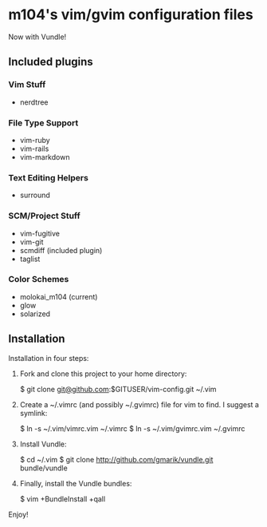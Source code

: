 # m104's vim/gvim configuration files

Now with Vundle!

## Included plugins

### Vim Stuff

  + nerdtree

### File Type Support

  + vim-ruby
  + vim-rails
  + vim-markdown

### Text Editing Helpers

  + surround

### SCM/Project Stuff

  + vim-fugitive
  + vim-git
  + scmdiff (included plugin)
  + taglist

### Color Schemes

  + molokai_m104 (current)
  + glow
  + solarized


## Installation

Installation in four steps:

1. Fork and clone this project to your home directory:

    $ git clone git@github.com:$GITUSER/vim-config.git ~/.vim

2. Create a ~/.vimrc (and possibly ~/.gvimrc) file for vim to find. I suggest a symlink:

    $ ln -s ~/.vim/vimrc.vim ~/.vimrc
    $ ln -s ~/.vim/gvimrc.vim ~/.gvimrc

3. Install Vundle:

    $ cd ~/.vim
    $ git clone http://github.com/gmarik/vundle.git bundle/vundle

4. Finally, install the Vundle bundles:

    $ vim +BundleInstall +qall

Enjoy!
